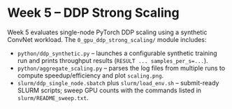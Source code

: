# Week 5 – DDP Strong Scaling

Week 5 evaluates single-node PyTorch DDP scaling using a synthetic ConvNet workload. The `0_gpu_ddp_strong_scaling/` module includes:

- `python/ddp_synthetic.py` – launches a configurable synthetic training run and prints throughput results (`RESULT ... samples_per_s=...`).
- `python/aggregate_scaling.py` – parses the log files from multiple runs to compute speedup/efficiency and plot `scaling.png`.
- `slurm/ddp_single_node.sbatch` plus `slurm/load_env.sh` – submit-ready SLURM scripts; sweep GPU counts with the commands listed in `slurm/README_sweep.txt`.
